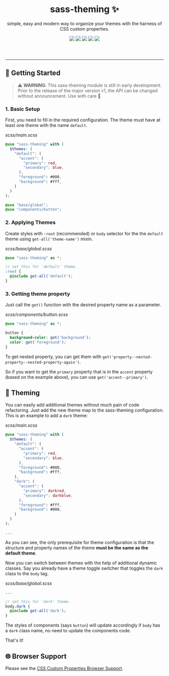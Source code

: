 <header>
  <h1 align="center">sass-theming ✨</h1>
  <p align="center">simple, easy and modern way to organize your themes with the harness of CSS custom properties.</p>
  <div align="center">
    <img src="https://img.shields.io/codefactor/grade/github/ngkusnd/sass-theming/main" />
    <img src="https://img.shields.io/npm/v/sass-theming" />
    <img src="https://img.shields.io/github/issues/ngkusnd/sass-theming" />
    <img src="https://img.shields.io/github/stars/ngkusnd/sass-theming" />
    <img src="https://img.shields.io/github/forks/ngkusnd/sass-theming" />
  </div>
</header>

---

## 🚀 Getting Started

> ⚠️ **WARNING**: This sass-theming module is still in early development. Prior to the release of the major version v1, the API can be changed without announcement. Use with care 🤗

### 1. Basic Setup

First, you need to fill in the required configuration. The theme must have at least one theme with the name `default`.

_scss/main.scss_

```scss
@use "sass-theming" with (
  $themes: (
    "default": (
      "accent": (
        "primary": red,
        "secondary": blue,
      ),
      "foreground": #000,
      "background": #fff,
    )
  )
);

@use "base/global";
@use "components/button";
```

### 2. Applying Themes

Create styles with `:root` (recommended) or `body` selector for the the `default` theme using `get-all('theme-name')` mixin.

_scss/base/global.scss_

```scss
@use "sass-theming" as *;

// set this for 'default' theme.
:root {
  @include get-all('default');
}
```

### 3. Getting theme property

Just call the `get()` function with the desired property name as a parameter.

_scss/components/button.scss_

```scss
@use "sass-theming" as *;

button {
  background-color: get('background');
  color: get('foreground');
}
```

To get nested property, you can get them with `get('property--nested-property--nested-property-again')`.

So if you want to get the `primary` property that is in the `accent` property (based on the example above), you can use `get('accent--primary')`.

## 💅 Theming

You can easily add additional themes without much pain of code refactoring. Just add the new theme map to the sass-theming configuration. This is an example to add a `dark` theme:

_scss/main.scss_

```scss
@use "sass-theming" with (
  $themes: (
    "default": (
      "accent": (
        "primary": red,
        "secondary": blue,
      ),
      "foreground": #000,
      "background": #fff,
    ),
    "dark": (
      "accent": (
        "primary": darkred,
        "secondary": darkblue,
      ),
      "foreground": #fff,
      "background": #000,
    )
  )
);

...
```

As you can see, the only prerequisite for theme configuration is that the structure and property names of the theme **must be the same as the default theme**.

Now you can switch between themes with the help of additional dynamic classes. Say you already have a theme toggle switcher that toggles the `dark` class to the `body` tag.

_scss/base/global.scss_

```scss
...

// set this for 'dark' theme.
body.dark {
  @include get-all('dark');
}
```

The styles of components (says `button`) will update accordingly if `body` has a `dark` class name, no need to update the components code.

That's it!

## 🌐 Browser Support

Please see the [CSS Custom Properties Browser Support](https://caniuse.com/css-variables).
